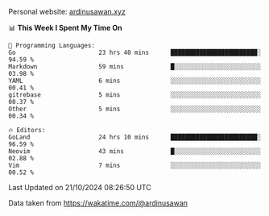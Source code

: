 Personal website: [ardinusawan.xyz](https://ardinusawan.xyz)

<!--START_SECTION:waka-->
📊 **This Week I Spent My Time On** 

```text
💬 Programming Languages: 
Go                       23 hrs 40 mins      ████████████████████████░   94.59 % 
Markdown                 59 mins             █░░░░░░░░░░░░░░░░░░░░░░░░   03.98 % 
YAML                     6 mins              ░░░░░░░░░░░░░░░░░░░░░░░░░   00.41 % 
gitrebase                5 mins              ░░░░░░░░░░░░░░░░░░░░░░░░░   00.37 % 
Other                    5 mins              ░░░░░░░░░░░░░░░░░░░░░░░░░   00.34 % 

🔥 Editors: 
GoLand                   24 hrs 10 mins      ████████████████████████░   96.59 % 
Neovim                   43 mins             █░░░░░░░░░░░░░░░░░░░░░░░░   02.88 % 
Vim                      7 mins              ░░░░░░░░░░░░░░░░░░░░░░░░░   00.52 % 
```


 Last Updated on 21/10/2024 08:26:50 UTC
<!--END_SECTION:waka-->
Data taken from https://wakatime.com/@ardinusawan
